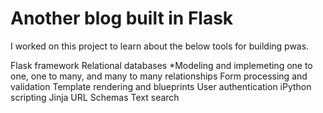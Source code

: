# Another blog built in Flask

I worked on this project to learn about the below tools for building pwas.

Flask framework
Relational databases
\*Modeling and implemeting one to one, one to many, and many to many relationships
Form processing and validation
Template rendering and blueprints
User authentication
iPython
scripting
Jinja
URL Schemas
Text search

